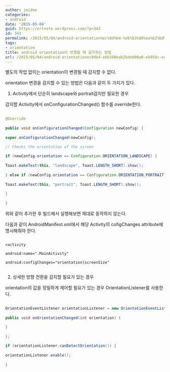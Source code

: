 ```yaml
---
author: jeidee
categories:
- android
date: '2015-05-04'
guid: https://erlnote.wordpress.com/?p=343
id: 343
permalink: /2015/05/04/android-orientation%ec%9d%b4-%eb%b3%80%ea%b2%bd%eb%90%a0-%eb%95%8c-%ea%b0%90%ec%a7%80%ed%95%98%eb%8a%94-%eb%b0%a9%eb%b2%95/
tags:
- orientation
title: android orientation이 변경될 때 감지하는 방법
url: /2015/05/04/android-orientationec9db4-ebb380eab2bdeb90a0-eb958c-eab090eca780ed9598eb8a94-ebb0a9ebb295
---
```


별도의 작업 없이는 orientation이 변경될 때 감지할 수 없다.

orientation 변경을 감지할 수 있는 방법은 다음과 같이 두 가지가 있다.

1) Activity에서 단순히 landscape와 portrait감지만 필요한 경우

감지할 Activity에서 onConfigurationChanged() 함수를 override한다.

```java
      
@Override
      
public void onConfigurationChanged(Configuration newConfig) {
          
super.onConfigurationChanged(newConfig);

// Checks the orientation of the screen
          
if (newConfig.orientation == Configuration.ORIENTATION_LANDSCAPE) {
              
Toast.makeText(this, "landscape", Toast.LENGTH_SHORT).show();
          
} else if (newConfig.orientation == Configuration.ORIENTATION_PORTRAIT){
              
Toast.makeText(this, "portrait", Toast.LENGTH_SHORT).show();
          
}
      
}

```

위와 같이 추가한 후 빌드해서 실행해보면 제대로 동작하지 않는다.
  
다음과 같이 AndroidManifest.xml에서 해당 Activity의 cofigChanges attribute에 명시해줘야 한다.

```
          
<activity
              
android:name=".MainActivity"
              
android:configChanges="orientation|screenSize"
  
```

2) 상세한 방향 전환을 감지할 필요가 있는 경우
  
orientation의 값을 정밀하게 제어할 필요가 있는 경우 OrientationListener를 사용한다.

```java
  
OrientationEventListener orientationListener = new OrientationEventListener(context, SensorManager.SENSOR\_DELAY\_UI) {
          
public void onOrientationChanged(int orientation) {
          
}
      
};

if (orientationListener.canDetectOrientation()) {
      
orientationListener.enable();
  
}
  
```